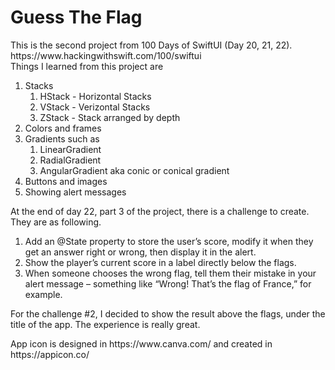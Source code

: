 <h1> Guess The Flag </h1>
<p>
This is the second project from 100 Days of SwiftUI (Day 20, 21, 22). https://www.hackingwithswift.com/100/swiftui
<br>
Things I learned from this project are
<ol> 
<li> Stacks 
  <ol>
    <li> HStack - Horizontal Stacks </li>
    <li> VStack - Verizontal Stacks </li>
    <li> ZStack - Stack arranged by depth</li> 
  </ol>
</li>
<li> Colors and frames </li>
<li> Gradients such as 
  <ol>
    <li> LinearGradient </li>
    <li> RadialGradient </li>
    <li> AngularGradient aka conic or conical gradient </li> 
  </ol>
</li>
<li> Buttons and images </li>
<li> Showing alert messages </li>
</ol>
</p>

<p>
At the end of day 22, part 3 of the project, there is a challenge to create. They are as following. 

<ol> 
  <li>Add an @State property to store the user’s score, modify it when they get an answer right or wrong, then display it in the alert. </li>
  <li>Show the player’s current score in a label directly below the flags. </li>
  <li> When someone chooses the wrong flag, tell them their mistake in your alert message – something like “Wrong! That’s the flag of France,” for example.</li>
</ol>

For the challenge #2, I decided to show the result above the flags, under the title of the app. 
The experience is really great. 
</p>
<footer> App icon is designed in https://www.canva.com/ and created in https://appicon.co/ </footer> 
